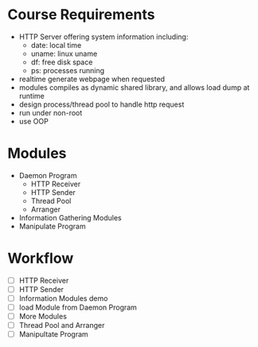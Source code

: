 Course Requirements
===
- HTTP Server offering system information including:
	- date: local time
	- uname: linux uname
	- df: free disk space
	- ps: processes running
- realtime generate webpage when requested
- modules compiles as dynamic shared library, and allows load dump at runtime
- design process/thread pool to handle http request
- run under non-root
- use OOP

Modules
===
- Daemon Program
	- HTTP Receiver
	- HTTP Sender
	- Thread Pool
	- Arranger
- Information Gathering Modules
- Manipulate Program

Workflow
===
- [ ] HTTP Receiver
- [ ] HTTP Sender
- [ ] Information Modules demo
- [ ] load Module from Daemon Program
- [ ] More Modules
- [ ] Thread Pool and Arranger
- [ ] Manipultate Program
